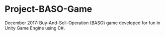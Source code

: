 # Project-BASO-Game
 December 2017: Buy-And-Sell-Operation (BASO) game developed for fun in Unity Game Engine using C#.
